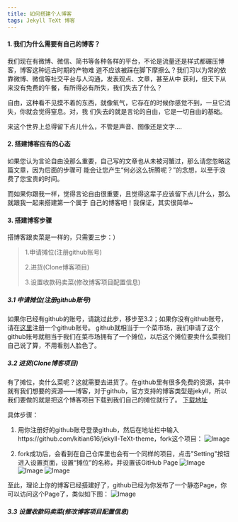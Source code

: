 ```yaml
---
title: 如何搭建个人博客
tags: Jekyll TeXt 博客
---
```


#### 1. 我们为什么需要有自己的博客？


<div class="article__content" markdown="1">

我们现在有微博、微信、简书等各种各样的平台，不论是流量还是样式都碾压博客，博客这种远古时期的产物难
道不应该被踩在脚下摩擦么？我们习以为常的依靠微博、微信等社交平台与人沟通，发表观点、文章，甚至从中
获利，但天下从来没有免费的午餐，有所得必有所失，我们失去了什么？


自由，这种看不见摸不着的东西，就像氧气，它存在的时候你感觉不到，一旦它消失，你就会觉得窒息。对，我
们失去的就是言论的自由，它是一切自由的基础。


来这个世界上总得留下点儿什么，不管是声音、图像还是文字....

</div>

#### 2. 搭建博客应有的心态

<div class="article__content" markdown="1">

如果您认为言论自由没那么重要，自己写的文章也从未被河蟹过，那么请您忽略这篇文章，因为后面的步骤可
能会让您产生“何必这么折腾呢？”的念想，以至于浪费了您宝贵的时间。

而如果你跟我一样，觉得言论自由很重要，且觉得这辈子应该留下点儿什么，那么就跟我一起来搭建第一个属于
自己的博客吧！我保证，其实很简单~

</div>


#### 3. 搭建博客步骤
<div class="article__content" markdown="1">
搭博客跟卖菜是一样的，只需要三步：）
</div>

> 1.申请摊位(注册github账号)
>
> 2.进货(Clone博客项目)
>
> 3.设置收款码卖菜(修改博客项目配置信息)

##### 3.1 申请摊位(注册github账号)

如果你已经有github的账号，请跳过此步，移步至3.2；如果你没有github账号，请在[这里](https://github.com/)注册一个github账号。
github就相当于一个菜市场，我们申请了这个github账号就相当于我们在菜市场拥有了一个摊位，以后这个摊位要卖什么菜我们自己说了算，不用看别人脸色了。

##### 3.2 进货(Clone博客项目)
有了摊位，卖什么菜呢？这就需要去进货了。在github里有很多免费的资源，其中就有我们想要的资源——博客，对于github，官方支持的博客类型是jekyll，所以我们要做的就是把这个博客项目下载到我们自己的摊位就行了。
[下载地址](https://github.com/JohnWey/blog)

具体步骤：
1. 用你注册好的github账号登录github，然后在地址栏中输入https://github.com/kitian616/jekyll-TeXt-theme，fork这个项目：
![Image](/blog/assets/images/post/artic1/gitdownload.png)

2. fork成功后，会看到在自己仓库里也会有一个同样的项目，点击"Setting"按钮进入设置页面，设置“摊位”的名称，并设置该GitHub Page
![Image](/blog/assets/images/post/artic1/fork.png)
![Image](/blog/assets/images/post/artic1/settingname.png)
![Image](/blog/assets/images/post/artic1/settingpage.png)

至此，理论上你的博客已经搭建好了，github已经为你发布了一个静态Page，你可以访问这个Page了，类似如下图：
![Image](/blog/assets/images/post/artic1/sitlink.png)

##### 3.3 设置收款码卖菜(修改博客项目配置信息)
